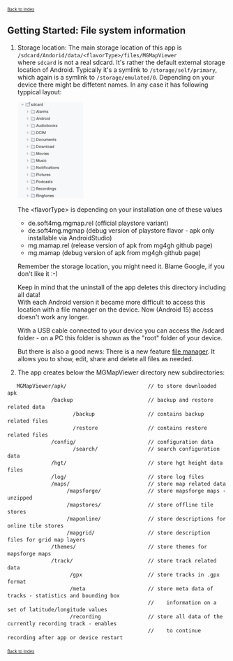 <small><small>[Back to Index](../index.md)</small></small>

## Getting Started: File system information


1. Storage location: The main storage location of this app is  
   `/sdcard/Andorid/data/<flavorType>/files/MGMapViewer`  
   where `sdcard` is not a real sdcard. It's rather the default external storage location of Android. 
   Typically it's a symlink to `/storage/self/primary`, which again is a symlink to `/storage/emulated/0`.
   Depending on your device there might be diffetent names. In any case it has following typpical layout:
   
      <img src="./sdcard_fs.jpg" width="150" />&nbsp;

   
   The \<flavorType\> is depending on your installation one of these values
      - de.soft4mg.mgmap.rel (official playstore variant)
      - de.soft4mg.mgmap     (debug version of playstore flavor - apk only installable via AndroidStudio)
      - mg.mamap.rel         (release version of apk from mg4gh github page)
      - mg.mamap             (debug version of apk from mg4gh github page)
   
   Remember the storage location, you might need it. Blame Google, if you don't like it :-)

   Keep in mind that the uninstall of the app deletes this directory including all data!  
   With each Android version it became more difficult to access this location with a file manager on the device. Now (Android 15) access doesn't work any longer. 
   
   With a USB cable connected to your device you can access the /sdcard folder - on a PC this folder is shown as the "root" folder of your device.
   
   But there is also a good news: There is a new feature [file manager](../Features/FurtherFeatures/FileManager/filemanager.md). It allows you to show, edit,
   share and delete all files as needed.


2. The app creates below the MGMapViewer directory new subdirectories:
```
   MGMapViewer/apk/                          // to store downloaded apk
              /backup                        // backup and restore related data
                     /backup                 // contains backup related files
                     /restore                // contains restore related files
              /config/                       // configuration data
                     /search/                // search configuration data
              /hgt/                          // store hgt height data files
              /log/                          // store log files
              /maps/                         // store map related data
                   /mapsforge/               // store mapsforge maps - unzipped
                   /mapstores/               // store offline tile stores
                   /maponline/               // store descriptions for online tile stores
                   /mapgrid/                 // store description files for grid map layers
              /themes/                       // store themes for mapsforge maps
              /track/                        // store track related data
                    /gpx                     // store tracks in .gpx format
                    /meta                    // store meta data of tracks - statistics and bounding box 
                                             //    information on a set of latitude/longitude values
                    /recording               // store all data of the currently recording track - enables 
                                             //    to continue recording after app or device restart
```

<small><small>[Back to Index](../index.md)</small></small>